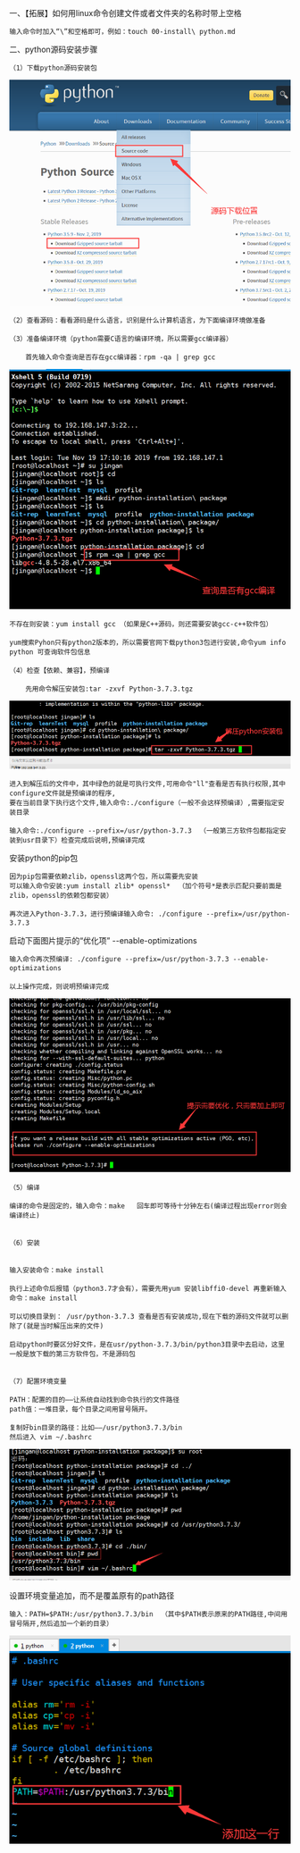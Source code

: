 一、【拓展】如何用linux命令创建文件或者文件夹的名称时带上空格

	输入命令时加入“\”和空格即可，例如：touch 00-install\ python.md

二、python源码安装步骤

	（1）下载python源码安装包

![python源码图片](../images/01python-install.png)


	（2）查看源码：看看源码是什么语言，识别是什么计算机语言，为下面编译环境做准备

	（3）准备编译环境（python需要C语言的编译环境，所以需要gcc编译器）

		首先输入命令查询是否存在gcc编译器：rpm -qa | grep gcc

![python-gcc](../images/02python-gcc.png)
		
	不存在则安装：yum install gcc （如果是C++源码，则还需要安装gcc-c++软件包）

	yum搜索Pyhon只有python2版本的，所以需要官网下载python3包进行安装,命令yum info python 可查询软件包信息

	（4）检查【依赖、兼容】，预编译

		先用命令解压安装包:tar -zxvf Python-3.7.3.tgz

![解压安装包](../images/03python-tar.png)

	进入到解压后的文件中，其中绿色的就是可执行文件,可用命令"ll"查看是否有执行权限,其中configure文件就是预编译的程序,
	要在当前目录下执行这个文件,输入命令:./configure（一般不会这样预编译）,需要指定安装目录

	输入命令:./configure --prefix=/usr/python-3.7.3  （一般第三方软件包都指定安装到usr目录下）检查完成后说明,预编译完成

安装python的pip包

	因为pip包需要依赖zlib，openssl这两个包，所以需要先安装
	可以输入命令安装:yum install zlib* openssl*  （加个符号*是表示匹配只要前面是zlib，openssl的依赖包都安装）

	再次进入Python-3.7.3，进行预编译输入命令: ./configure --prefix=/usr/python-3.7.3

启动下面图片提示的“优化项” --enable-optimizations

	输入命令再次预编译: ./configure --prefix=/usr/python-3.7.3 --enable-optimizations

	以上操作完成，则说明预编译完成

![提示优化](../images/04python-check.png)


	（5）编译

	编译的命令是固定的，输入命令：make   回车即可等待十分钟左右(编译过程出现error则会编译终止)


	（6）安装


	输入安装命令：make install

	执行上述命令后报错（python3.7才会有），需要先用yum 安装libffi0-devel 再重新输入命令：make install

	可以切换目录到： /usr/python-3.7.3 查看是否有安装成功,现在下载的源码文件就可以删除了(就是当时解压出来的文件)

	启动python时要区分好文件，是在usr/python-3.7.3/bin/python3目录中去启动，这里一般是放下载的第三方软件包，不是源码包


	（7）配置环境变量

	PATH：配置的目的——让系统自动找到命令执行的文件路径
	path值：一堆目录，每个目录之间用冒号隔开。 

	复制好bin目录的路径：比如——/usr/python3.7.3/bin
	然后进入 vim ~/.bashrc


![环境变量路径](../images/5pythonpath.png)

设置环境变量追加，而不是覆盖原有的path路径

	输入：PATH=$PATH:/usr/python3.7.3/bin  （其中$PATH表示原来的PATH路径,中间用冒号隔开,然后追加一个新的目录）

![设置环境变量](../images/06python.png)


